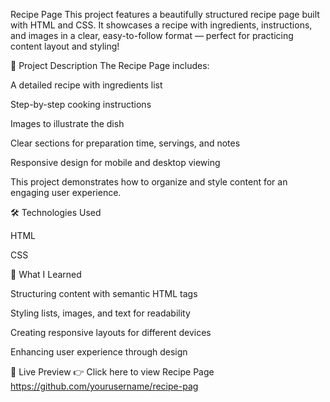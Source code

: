 Recipe Page
This project features a beautifully structured recipe page built with HTML and CSS. It showcases a recipe with ingredients, instructions, and images in a clear, easy-to-follow format — perfect for practicing content layout and styling!

📄 Project Description
The Recipe Page includes:

A detailed recipe with ingredients list

Step-by-step cooking instructions

Images to illustrate the dish

Clear sections for preparation time, servings, and notes

Responsive design for mobile and desktop viewing

This project demonstrates how to organize and style content for an engaging user experience.

🛠️ Technologies Used

HTML

CSS

🌱 What I Learned

Structuring content with semantic HTML tags

Styling lists, images, and text for readability

Creating responsive layouts for different devices

Enhancing user experience through design

🚀 Live Preview
👉 Click here to view Recipe Page
https://github.com/yourusername/recipe-pag

